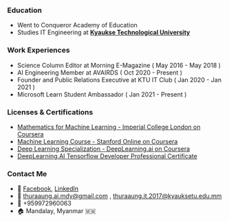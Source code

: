 ### Education

- Went to Conqueror Academy of Education
- Studies IT Engineering at [**Kyaukse Technological University**](https://www.kyauksetu.edu.mm/)

### Work Experiences

- Science Column Editor at Morning E-Magazine ( May 2016 - May 2018 )
- AI Engineering Member at AVAIRDS ( Oct 2020 - Present )
- Founder and Public Relations Executive at KTU IT Club ( Jan 2020 - Jan 2021 )
- Microsoft Learn Student Ambassador ( Jan 2021 - Present )

### Licenses & Certifications

- [Mathematics for Machine Learning - Imperial College London on Coursera](https://www.coursera.org/account/accomplishments/specialization/certificate/HLKJS7S6CL5U)
- [Machine Learning Course - Stanford Online on Coursera](https://www.coursera.org/account/accomplishments/certificate/UR5GRU4TVGG5)
- [Deep Learning Specialization - DeepLearning.ai on Coursera](https://www.coursera.org/account/accomplishments/specialization/certificate/XXKRZ3HYNUL5)
- [DeepLearning.AI Tensorflow Developer Professional Certificate](https://www.coursera.org/account/accomplishments/specialization/certificate/28ZKMPT9UDHA)

### Contact Me

- 👋 [Facebook](http://www.facebook.com/thura1601), [LinkedIn](https://www.linkedin.com/in/thura-aung/)
- 📧 thuraaung.ai.mdy@gmail.com , thuraaung.it.2017@kyauksetu.edu.mm 
- 📱 +959972960063
- 🏠 Mandalay, Myanmar 🇲🇲
